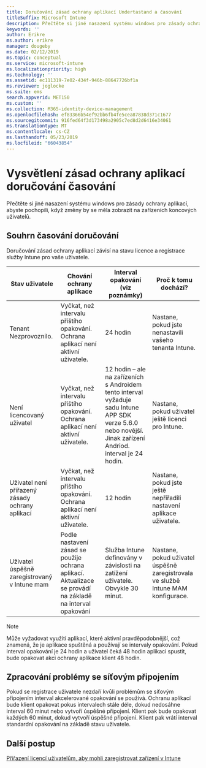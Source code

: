 ```yaml
---
title: Doručování zásad ochrany aplikací Undertastand a časování
titleSuffix: Microsoft Intune
description: Přečtěte si jiné nasazení systému windows pro zásady ochrany aplikací pochopit, když by se měla zobrazit změny na vašich zařízeních koncových uživatelů.
keywords: ''
author: Erikre
ms.author: erikre
manager: dougeby
ms.date: 02/12/2019
ms.topic: conceptual
ms.service: microsoft-intune
ms.localizationpriority: high
ms.technology: ''
ms.assetid: ec111319-7e02-434f-946b-88647726bf1a
ms.reviewer: joglocke
ms.suite: ems
search.appverid: MET150
ms.custom: ''
ms.collection: M365-identity-device-management
ms.openlocfilehash: ef83366b54ef92bb6fb4fe5cea87838d371c1677
ms.sourcegitcommit: 916fed64f3d173498a2905c7ed8d2d6416e34061
ms.translationtype: MT
ms.contentlocale: cs-CZ
ms.lasthandoff: 05/23/2019
ms.locfileid: "66043854"
---
```

# <a name="understand-app-protection-policy-delivery-timing"></a>Vysvětlení zásad ochrany aplikací doručování časování

Přečtěte si jiné nasazení systému windows pro zásady ochrany aplikací, abyste pochopili, když změny by se měla zobrazit na zařízeních koncových uživatelů.

## <a name="delivery-timing-summary"></a>Souhrn časování doručování

Doručování zásad ochrany aplikací závisí na stavu licence a registrace služby Intune pro vaše uživatele.  

|    Stav uživatele    |    Chování ochrany aplikace     |    Interval opakování (viz poznámky)    |    Proč k tomu dochází?    |
|-----------------------------------------------------|-------------------------------------------------------------------------------------------------|--------------------------------------------------------------------------------------|-----------------------------------------------------------------------------------------------------------|
|    Tenant Nezprovoznilo.    |    Vyčkat, než intervalu příštího opakování.  Ochrana aplikací není aktivní uživatele.    |    24 hodin    |    Nastane, pokud jste nenastavili vašeho tenanta Intune.    |
|    Není licencovaný uživatel     |    Vyčkat, než intervalu příštího opakování.  Ochrana aplikací není aktivní uživatele.     |    12 hodin – ale na zařízeních s Androidem tento interval vyžaduje sadu Intune APP SDK verze 5.6.0 nebo novější. Jinak zařízení Andriod. interval je 24 hodin.   |    Nastane, pokud uživatel ještě licenci pro Intune.    |
|    Uživatel není přiřazený zásady ochrany aplikací    |    Vyčkat, než intervalu příštího opakování.  Ochrana aplikací není aktivní uživatele.    |    12 hodin        |    Nastane, pokud jste ještě nepřiřadili nastavení aplikace uživatele.    |
|    Uživatel úspěšně zaregistrovaný v Intune mam    |    Podle nastavení zásad se použije ochrana aplikací.    Aktualizace se provádí na základě na interval opakování    |    Služba Intune definovány v závislosti na zatížení uživatele.    Obvykle 30 minut.     |    Nastane, pokud uživatel úspěšně zaregistrovala ve službě Intune MAM konfigurace.    |

> [!NOTE]
> Může vyžadovat využití aplikací, které aktivní pravděpodobnější, což znamená, že je aplikace spuštěná a používají se intervaly opakování.  Pokud interval opakování je 24 hodin a uživatel čeká 48 hodin aplikaci spustit, bude opakovat akci ochrany aplikace klient 48 hodin.

## <a name="handling-network-connectivity-issues"></a>Zpracování problémy se síťovým připojením

Pokud se registrace uživatele nezdaří kvůli problémům se síťovým připojením interval akcelerované opakování se používá.  Ochranu aplikací bude klient opakovat pokus intervalech stále déle, dokud nedosáhne interval 60 minut nebo vytvoří úspěšné připojení.  Klient pak bude opakovat každých 60 minut, dokud vytvoří úspěšné připojení. Klient pak vrátí interval standardní opakování na základě stavu uživatele.

## <a name="next-steps"></a>Další postup

[Přiřazení licencí uživatelům, aby mohli zaregistrovat zařízení v Intune](licenses-assign.md)

